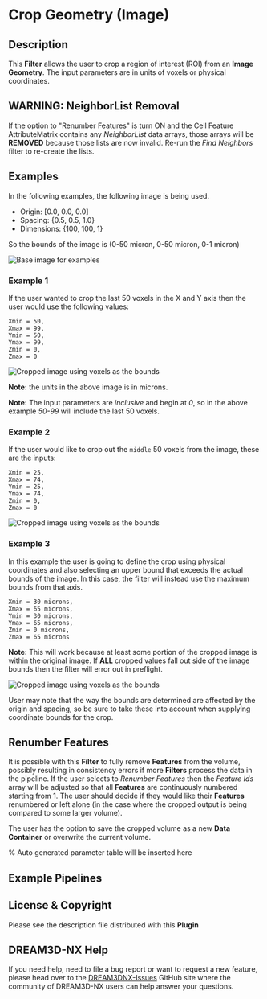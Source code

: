 # Crop Geometry (Image)

## Description

This **Filter** allows the user to crop a region of interest (ROI) from an **Image Geometry**.  The input parameters are in units of voxels or physical coordinates.  


## WARNING: NeighborList Removal

If the option to "Renumber Features" is turn ON and the Cell Feature AttributeMatrix contains any *NeighborList* data arrays, those arrays will be **REMOVED** because those lists are now invalid. Re-run the *Find Neighbors* filter to re-create the lists.


## Examples

In the following examples, the following image is being used.

- Origin:     [0.0, 0.0, 0.0]
- Spacing:    {0.5, 0.5, 1.0}
- Dimensions: {100, 100, 1}

So the bounds of the image is (0-50 micron, 0-50 micron, 0-1 micron)

![Base image for examples](Images/CropImageGeometry_1.png)

### Example 1

If the user wanted to crop the last 50 voxels in the X and Y axis then the user would use the following values:

    Xmin = 50,
    Xmax = 99,
    Ymin = 50,
    Ymax = 99,
    Zmin = 0,
    Zmax = 0 

![Cropped image using voxels as the bounds](Images/CropImageGeometry_2.png)

**Note:** the units in the above image is in microns.

**Note:** The input parameters are *inclusive* and begin at *0*, so in the above example *50-99* will include the last 50 voxels.

### Example 2

If the user would like to crop out the `middle` 50 voxels from the image, these are the inputs:

    Xmin = 25,
    Xmax = 74,
    Ymin = 25,
    Ymax = 74,
    Zmin = 0,
    Zmax = 0

![Cropped image using voxels as the bounds](Images/CropImageGeometry_3.png)

### Example 3

In this example the user is going to define the crop using physical coordinates and also selecting an upper bound that exceeds the actual bounds of the image. In this case, the filter will instead use the maximum bounds from that axis.

    Xmin = 30 microns,
    Xmax = 65 microns,
    Ymin = 30 microns,
    Ymax = 65 microns,
    Zmin = 0 microns,
    Zmax = 65 microns

**Note:** This will work because at least some portion of the cropped image is within the original image. If **ALL** cropped values fall out side of the image bounds then the filter will error out in preflight.

![Cropped image using voxels as the bounds](Images/CropImageGeometry_4.png)

User may note that the way the bounds are determined are affected by the origin and spacing, so be sure to take these into account when supplying coordinate bounds for the crop.

## Renumber Features

It is possible with this **Filter** to fully remove **Features** from the volume, possibly resulting in consistency errors if more **Filters** process the data in the pipeline. If the user selects to *Renumber Features* then the *Feature Ids* array will be adjusted so that all **Features** are continuously numbered starting from 1. The user should decide if they would like their **Features** renumbered or left alone (in the case where the cropped output is being compared to some larger volume).

The user has the option to save the cropped volume as a new **Data Container** or overwrite the current volume.

% Auto generated parameter table will be inserted here

## Example Pipelines

## License & Copyright

Please see the description file distributed with this **Plugin**

## DREAM3D-NX Help

If you need help, need to file a bug report or want to request a new feature, please head over to the [DREAM3DNX-Issues](https://github.com/BlueQuartzSoftware/DREAM3DNX-Issues/discussions) GitHub site where the community of DREAM3D-NX users can help answer your questions.
